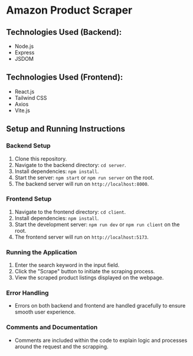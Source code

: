 # Amazon Product Scraper

## Technologies Used (Backend):
- Node.js
- Express
- JSDOM

## Technologies Used (Frontend):
- React.js
- Tailwind CSS
- Axios
- Vite.js

## Setup and Running Instructions

### Backend Setup
1. Clone this repository.
2. Navigate to the backend directory: `cd server`.
3. Install dependencies: `npm install`.
4. Start the server: `npm start` or `npm run server` on the root.
5. The backend server will run on `http://localhost:8000`.

### Frontend Setup
1. Navigate to the frontend directory: `cd client`.
2. Install dependencies: `npm install`.
3. Start the development server: `npm run dev` or `npm run client` on the root.
4. The frontend server will run on `http://localhost:5173`.

### Running the Application
1. Enter the search keyword in the input field.
2. Click the "Scrape" button to initiate the scraping process.
3. View the scraped product listings displayed on the webpage.

### Error Handling
- Errors on both backend and frontend are handled gracefully to ensure smooth user experience.

### Comments and Documentation
- Comments are included within the code to explain logic and processes around the request and the scrapping.
